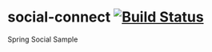 social-connect [![Build Status](https://travis-ci.org/sanlyfang/social-connect.svg?branch=master)](https://travis-ci.org/sanlyfang/social-connect)
==============

Spring Social Sample
